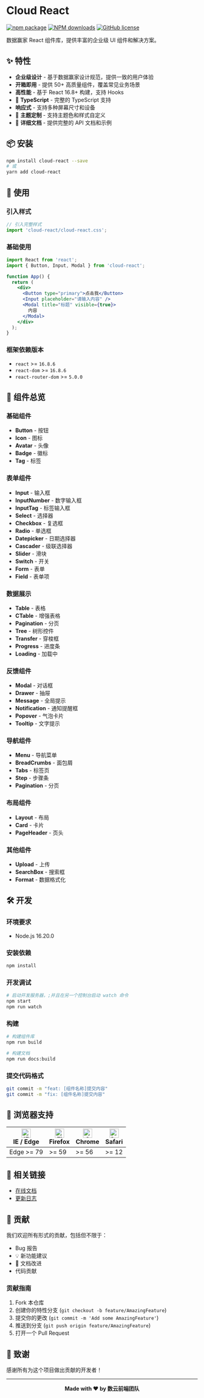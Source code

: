# Cloud React

[![npm package](https://img.shields.io/npm/v/cloud-react.svg?style=flat-square)](https://www.npmjs.org/package/cloud-react)
[![NPM downloads](https://img.shields.io/npm/dm/cloud-react.svg?style=flat-square)](https://npmjs.org/package/cloud-react)
[![GitHub license](https://img.shields.io/github/license/ShuyunFF2E/cloud-react.svg?style=flat-square)](https://github.com/ShuyunFF2E/cloud-react/blob/master/LICENSE)

数据赢家 React 组件库，提供丰富的企业级 UI 组件和解决方案。

## ✨ 特性

- **企业级设计** - 基于数据赢家设计规范，提供一致的用户体验
- **开箱即用** - 提供 50+ 高质量组件，覆盖常见业务场景
- **高性能** - 基于 React 16.8+ 构建，支持 Hooks
- 🎯 **TypeScript** - 完整的 TypeScript 支持
- **响应式** - 支持多种屏幕尺寸和设备
- 🎨 **主题定制** - 支持主题色和样式自定义
- 📖 **详细文档** - 提供完整的 API 文档和示例

## 📦 安装

```bash
npm install cloud-react --save
# 或
yarn add cloud-react
```

## 🔨 使用

### 引入样式

```js
// 引入完整样式
import 'cloud-react/cloud-react.css';
```

### 基础使用

```jsx
import React from 'react';
import { Button, Input, Modal } from 'cloud-react';

function App() {
  return (
    <div>
      <Button type="primary">点击我</Button>
      <Input placeholder="请输入内容" />
      <Modal title="标题" visible={true}>
        内容
      </Modal>
    </div>
  );
}
```

### 框架依赖版本

- `react` >= `16.8.6`
- `react-dom` >= `16.8.6`
- `react-router-dom` >= `5.0.0`

<!-- ### 按需加载

```jsx
// 按需引入组件
import Button from 'cloud-react/lib/button';
import 'cloud-react/lib/button/style';
``` -->

## 🎨 组件总览

### 基础组件

- **Button** - 按钮
- **Icon** - 图标
- **Avatar** - 头像
- **Badge** - 徽标
- **Tag** - 标签

### 表单组件

- **Input** - 输入框
- **InputNumber** - 数字输入框
- **InputTag** - 标签输入框
- **Select** - 选择器
- **Checkbox** - 复选框
- **Radio** - 单选框
- **Datepicker** - 日期选择器
- **Cascader** - 级联选择器
- **Slider** - 滑块
- **Switch** - 开关
- **Form** - 表单
- **Field** - 表单项

### 数据展示

- **Table** - 表格
- **CTable** - 增强表格
- **Pagination** - 分页
- **Tree** - 树形控件
- **Transfer** - 穿梭框
- **Progress** - 进度条
- **Loading** - 加载中

### 反馈组件

- **Modal** - 对话框
- **Drawer** - 抽屉
- **Message** - 全局提示
- **Notification** - 通知提醒框
- **Popover** - 气泡卡片
- **Tooltip** - 文字提示

### 导航组件

- **Menu** - 导航菜单
- **BreadCrumbs** - 面包屑
- **Tabs** - 标签页
- **Step** - 步骤条
- **Pagination** - 分页

### 布局组件

- **Layout** - 布局
- **Card** - 卡片
- **PageHeader** - 页头

### 其他组件

- **Upload** - 上传
- **SearchBox** - 搜索框
- **Format** - 数据格式化

## 🛠 开发

### 环境要求

- Node.js 16.20.0

### 安装依赖

```bash
npm install
```

### 开发调试

```bash
# 启动开发服务器，;并且在另一个控制台启动 watch 命令
npm start
npm run watch
```

### 构建

```bash
# 构建组件库
npm run build

# 构建文档
npm run docs:build
```

### 提交代码格式

```bash
git commit -m "feat: [组件名称]提交内容"
git commit -m "fix: [组件名称]提交内容"
```

## 🎯 浏览器支持

| [<img src="https://raw.githubusercontent.com/alrra/browser-logos/master/src/edge/edge_48x48.png" alt="IE / Edge" width="24px" height="24px" />](http://godban.github.io/browsers-support-badges/)</br>IE / Edge | [<img src="https://raw.githubusercontent.com/alrra/browser-logos/master/src/firefox/firefox_48x48.png" alt="Firefox" width="24px" height="24px" />](http://godban.github.io/browsers-support-badges/)</br>Firefox | [<img src="https://raw.githubusercontent.com/alrra/browser-logos/master/src/chrome/chrome_48x48.png" alt="Chrome" width="24px" height="24px" />](http://godban.github.io/browsers-support-badges/)</br>Chrome | [<img src="https://raw.githubusercontent.com/alrra/browser-logos/master/src/safari/safari_48x48.png" alt="Safari" width="24px" height="24px" />](http://godban.github.io/browsers-support-badges/)</br>Safari |
| --------------------------------------------------------------------------------------------------------------------------------------------------------------------------------------------------------------- | ----------------------------------------------------------------------------------------------------------------------------------------------------------------------------------------------------------------- | ------------------------------------------------------------------------------------------------------------------------------------------------------------------------------------------------------------- | ------------------------------------------------------------------------------------------------------------------------------------------------------------------------------------------------------------- |
| Edge >= 79                                                                                                                                                                                                      | >= 59                                                                                                                                                                                                             | >= 56                                                                                                                                                                                                         | >= 12                                                                                                                                                                                                         |

## 🔗 相关链接

- [在线文档](https://cloud-react.shuyun.com/v1/cloud-react/common/button)
- [更新日志](https://github.com/ShuyunFF2E/cloud-react/blob/v1-master/docs/log.md)

## 🤝 贡献

我们欢迎所有形式的贡献，包括但不限于：

- Bug 报告
- 💡 新功能建议
- 📝 文档改进
- 代码贡献

### 贡献指南

1. Fork 本仓库
2. 创建你的特性分支 (`git checkout -b feature/AmazingFeature`)
3. 提交你的更改 (`git commit -m 'Add some AmazingFeature'`)
4. 推送到分支 (`git push origin feature/AmazingFeature`)
5. 打开一个 Pull Request

## 🤝 致谢

感谢所有为这个项目做出贡献的开发者！

---

<div align="center">
  <strong>Made with ❤️ by 数云前端团队</strong>
</div>
